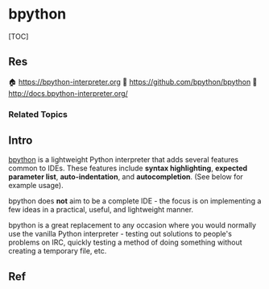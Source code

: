 # bpython

[TOC]



## Res
🏠 https://bpython-interpreter.org
🚧 https://github.com/bpython/bpython
📂 http://docs.bpython-interpreter.org/


### Related Topics



## Intro
[bpython](http://www.bpython-interpreter.org/) is a lightweight Python interpreter that adds several features common to IDEs. These features include **syntax highlighting**, **expected parameter list**, **auto-indentation**, and **autocompletion**. (See below for example usage).

bpython does **not** aim to be a complete IDE - the focus is on implementing a few ideas in a practical, useful, and lightweight manner.

bpython is a great replacement to any occasion where you would normally use the vanilla Python interpreter - testing out solutions to people's problems on IRC, quickly testing a method of doing something without creating a temporary file, etc.



## Ref
